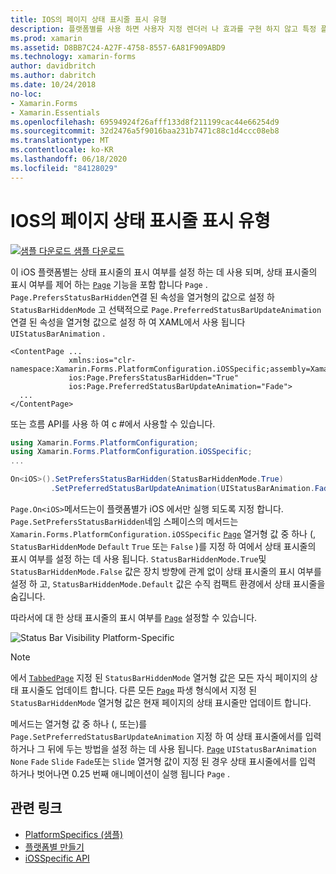 ```yaml
---
title: IOS의 페이지 상태 표시줄 표시 유형
description: 플랫폼별를 사용 하면 사용자 지정 렌더러 나 효과를 구현 하지 않고 특정 플랫폼 에서만 사용할 수 있는 기능을 사용할 수 있습니다. 이 문서에서는 페이지에서 상태 표시줄의 표시 여부를 설정 하는 iOS 플랫폼별를 사용 하는 방법을 설명 합니다.
ms.prod: xamarin
ms.assetid: D8BB7C24-A27F-4758-8557-6A81F909ABD9
ms.technology: xamarin-forms
author: davidbritch
ms.author: dabritch
ms.date: 10/24/2018
no-loc:
- Xamarin.Forms
- Xamarin.Essentials
ms.openlocfilehash: 69594924f26afff133d8f211199cac44e66254d9
ms.sourcegitcommit: 32d2476a5f9016baa231b7471c88c1d4ccc08eb8
ms.translationtype: MT
ms.contentlocale: ko-KR
ms.lasthandoff: 06/18/2020
ms.locfileid: "84128029"
---
```

# <a name="page-status-bar-visibility-on-ios"></a>IOS의 페이지 상태 표시줄 표시 유형

[![샘플 다운로드](~/media/shared/download.png) 샘플 다운로드](https://docs.microsoft.com/samples/xamarin/xamarin-forms-samples/userinterface-platformspecifics)

이 iOS 플랫폼별는 상태 표시줄의 표시 여부를 설정 하는 데 사용 되며, 상태 표시줄의 표시 여부를 제어 하는 [`Page`](xref:Xamarin.Forms.Page) 기능을 포함 합니다 `Page` . `Page.PrefersStatusBarHidden`연결 된 속성을 열거형의 값으로 설정 하 `StatusBarHiddenMode` 고 선택적으로 `Page.PreferredStatusBarUpdateAnimation` 연결 된 속성을 열거형 값으로 설정 하 여 XAML에서 사용 됩니다 `UIStatusBarAnimation` .

```xaml
<ContentPage ...
             xmlns:ios="clr-namespace:Xamarin.Forms.PlatformConfiguration.iOSSpecific;assembly=Xamarin.Forms.Core"
             ios:Page.PrefersStatusBarHidden="True"
             ios:Page.PreferredStatusBarUpdateAnimation="Fade">
  ...
</ContentPage>
```

또는 흐름 API를 사용 하 여 c #에서 사용할 수 있습니다.

```csharp
using Xamarin.Forms.PlatformConfiguration;
using Xamarin.Forms.PlatformConfiguration.iOSSpecific;
...

On<iOS>().SetPrefersStatusBarHidden(StatusBarHiddenMode.True)
         .SetPreferredStatusBarUpdateAnimation(UIStatusBarAnimation.Fade);
```

`Page.On<iOS>`메서드는이 플랫폼별가 iOS 에서만 실행 되도록 지정 합니다. `Page.SetPrefersStatusBarHidden`네임 스페이스의 메서드는 `Xamarin.Forms.PlatformConfiguration.iOSSpecific` [`Page`](xref:Xamarin.Forms.Page) 열거형 값 중 하나 (, `StatusBarHiddenMode` `Default` `True` 또는 `False` )를 지정 하 여에서 상태 표시줄의 표시 여부를 설정 하는 데 사용 됩니다. `StatusBarHiddenMode.True`및 `StatusBarHiddenMode.False` 값은 장치 방향에 관계 없이 상태 표시줄의 표시 여부를 설정 하 고, `StatusBarHiddenMode.Default` 값은 수직 컴팩트 환경에서 상태 표시줄을 숨깁니다.

따라서에 대 한 상태 표시줄의 표시 여부를 [`Page`](xref:Xamarin.Forms.Page) 설정할 수 있습니다.

![](page-status-bar-visibility-images/hide-status-bar.png "Status Bar Visibility Platform-Specific")

> [!NOTE]
> 에서 [`TabbedPage`](xref:Xamarin.Forms.TabbedPage) 지정 된 `StatusBarHiddenMode` 열거형 값은 모든 자식 페이지의 상태 표시줄도 업데이트 합니다. 다른 모든 [`Page`](xref:Xamarin.Forms.Page) 파생 형식에서 지정 된 `StatusBarHiddenMode` 열거형 값은 현재 페이지의 상태 표시줄만 업데이트 합니다.

메서드는 열거형 값 중 하나 (, 또는)를 `Page.SetPreferredStatusBarUpdateAnimation` 지정 하 여 상태 표시줄에서를 입력 하거나 그 뒤에 두는 방법을 설정 하는 데 사용 됩니다. [`Page`](xref:Xamarin.Forms.Page) `UIStatusBarAnimation` `None` `Fade` `Slide` `Fade`또는 `Slide` 열거형 값이 지정 된 경우 상태 표시줄에서를 입력 하거나 벗어나면 0.25 번째 애니메이션이 실행 됩니다 `Page` .

## <a name="related-links"></a>관련 링크

- [PlatformSpecifics (샘플)](https://docs.microsoft.com/samples/xamarin/xamarin-forms-samples/userinterface-platformspecifics)
- [플랫폼별 만들기](~/xamarin-forms/platform/platform-specifics/index.md#creating-platform-specifics)
- [iOSSpecific API](xref:Xamarin.Forms.PlatformConfiguration.iOSSpecific)
